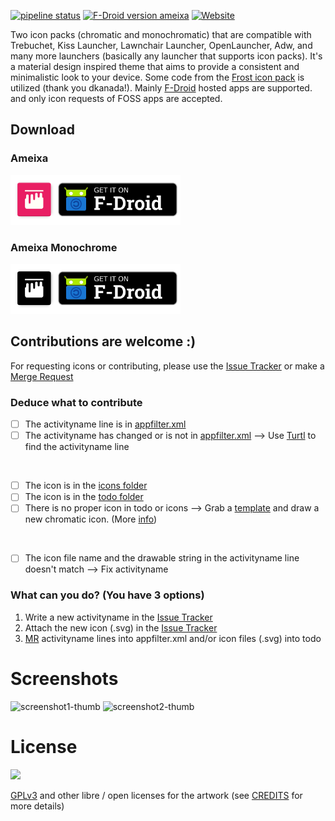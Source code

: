 [![pipeline status](https://gitlab.com/xphnx/ameixa/badges/master/pipeline.svg)](https://gitlab.com/xphnx/ameixa/-/commits/master)
[![F-Droid version ameixa](https://img.shields.io/f-droid/v/org.xphnx.ameixa.svg)](https://f-droid.org/en/packages/org.xphnx.ameixa/)
[![Website](https://img.shields.io/website?down_color=red&down_message=offline&up_color=green&up_message=online&url=https%3A%2F%2Fxphnx.gitlab.io%2Fameixa%2F)](https://xphnx.gitlab.io/ameixa/)

Two icon packs (chromatic and monochromatic) that are compatible with Trebuchet, Kiss Launcher, Lawnchair Launcher, OpenLauncher, Adw, and many more launchers (basically any launcher that supports icon packs).
It's a material design inspired theme that aims to provide a consistent and minimalistic look to your device.
Some code from the [Frost icon pack](https://github.com/dkanada/frost) is utilized (thank you dkanada!).
Mainly [F-Droid](https://f-droid.org/) hosted apps are supported. and only icon requests of FOSS apps are accepted.


## Download

### Ameixa
<a href="https://f-droid.org/packages/org.xphnx.ameixa">
    <img src="website/chromatic-get-it-on.png"
    alt="Get it on F-Droid" height="80">
</a>

### Ameixa Monochrome
<a href="https://f-droid.org/packages/org.xphnx.ameixamonochrome">
    <img src="website/monochromatic-get-it-on.png"
    alt="Get it on F-Droid" height="80">
</a>

## Contributions are welcome :)

For requesting icons or contributing, please use the [Issue Tracker](https://gitlab.com/xphnx/ameixa/issues) or make a [Merge Request](https://gitlab.com/xphnx/ameixa/merge_requests)


### Deduce what to contribute

* [ ] The activityname line is in [appfilter.xml](https://gitlab.com/xphnx/ameixa/blob/master/app/src/main/res/xml/appfilter.xml)
* [ ] The activityname has changed or is not in [appfilter.xml](https://gitlab.com/xphnx/ameixa/blob/master/app/src/main/res/xml/appfilter.xml) --> Use [Turtl](https://f-droid.org/packages/org.xphnx.iconsubmit) to find the activityname line

</br>

* [ ] The icon is in the [icons folder](https://gitlab.com/xphnx/ameixa/tree/master/icons)
* [ ] The icon is in the [todo folder](https://gitlab.com/xphnx/ameixa/tree/master/todo)
* [ ] There is no proper icon in todo or icons --> Grab a [template](https://gitlab.com/xphnx/ameixa/tree/master/other/templates) and draw a new chromatic icon. (More [info](https://gitlab.com/xphnx/twelf_cm12_theme/wikis/home))

</br>

* [ ] The icon file name and the drawable string in the activityname line doesn't match --> Fix activityname


### What can you do? (You have 3 options)

1. Write a new activityname in the [Issue Tracker](https://gitlab.com/xphnx/ameixa/issues)
2. Attach the new icon (.svg) in the [Issue Tracker](https://gitlab.com/xphnx/ameixa/issues)
3. [MR](https://gitlab.com/xphnx/ameixa/merge_requests) activityname lines into appfilter.xml and/or icon files (.svg) into todo

# Screenshots

![screenshot1-thumb](/uploads/c1b689614b683cff658c3d8245ef6cea/screenshot1-thumb.jpg)
![screenshot2-thumb](/uploads/833855214502447743662f1e010db19e/screenshot2-thumb.jpg)


<!--
<img src="https://gitlab.com/xphnx/twelf_cm12_theme/uploads/97c6faf3cad4619e8079327a5e3d3ac4/Screenshot_2015-05-23-07-53-03.png" alt="with a dark background" width="300" />
<img src="https://gitlab.com/xphnx/ameixa/uploads/6a11ca228921b18225e700f6d37fcbe8/photo5463050469409663049.jpg" alt="with a dark background" width="300" />

<img src="https://gitlab.com/xphnx/twelf_cm12_theme/uploads/b0ef81d60e8f4470e41cfec54c4a85b0/Screenshot_2015-05-23-21-03-30.png" alt="into apex launcher" width="300" />

<img src="https://gitlab.com/xphnx/twelf_cm12_theme/uploads/081953c26fe1f8d30276f1d16bb0f672/Screenshot_2015-05-22-10-51-04.png" alt="light background" width="300" />
<img src="https://gitlab.com/xphnx/twelf_cm12_theme/uploads/cec2077cb5bb09008b98d7c8681af67c/Screenshot_2015-05-22-23-47-06.png" alt="apps settings" width="300" />

<img src="https://gitlab.com/xphnx/twelf_cm12_theme/uploads/27787db387074995a36f18c262f4abba/Screenshot_2015-06-09-22-21-20.png" alt="share feneec" width="300" />
<img src="https://gitlab.com/xphnx/twelf_cm12_theme/uploads/a49b1be4708a70c2e3c554342ba21edb/Screenshot_2015-05-22-23-55-18.png" alt="inside afw++" width="300" />
-->


# License

<img src="https://gnu.org/graphics/gplv3-127x51.png" />

[GPLv3](https://www.gnu.org/licenses/gpl-3.0.html) and other libre / open licenses for the artwork (see [CREDITS](https://gitlab.com/xphnx/ameixa/blob/master/CREDITS.md) for more details)
